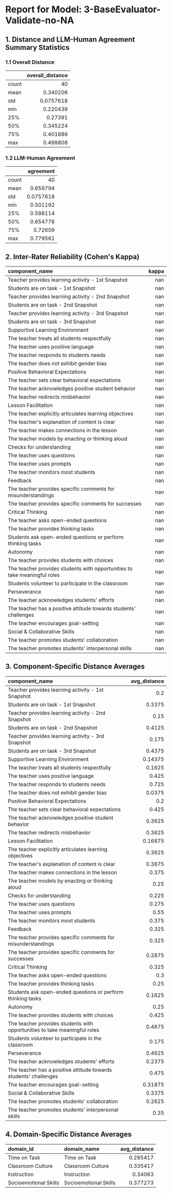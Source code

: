 # Report for Model: **3-BaseEvaluator-Validate-no-NA**

## 1. Distance and LLM-Human Agreement Summary Statistics

### 1.1 Overall Distance

|       |   overall_distance |
|:------|-------------------:|
| count |         40         |
| mean  |          0.340206  |
| std   |          0.0757618 |
| min   |          0.220439  |
| 25%   |          0.27391   |
| 50%   |          0.345224  |
| 75%   |          0.401886  |
| max   |          0.498808  |

### 1.2 LLM-Human Agreement

|       |   agreement |
|:------|------------:|
| count |  40         |
| mean  |   0.659794  |
| std   |   0.0757618 |
| min   |   0.501192  |
| 25%   |   0.598114  |
| 50%   |   0.654776  |
| 75%   |   0.72609   |
| max   |   0.779561  |

## 2. Inter-Rater Reliability (Cohen's Kappa)

| component_name                                                            |   kappa |
|:--------------------------------------------------------------------------|--------:|
| Teacher provides learning activity - 1st Snapshot                         |     nan |
| Students are on task - 1st Snapshot                                       |     nan |
| Teacher provides learning activity - 2nd Snapshot                         |     nan |
| Students are on task - 2nd Snapshot                                       |     nan |
| Teacher provides learning activity - 3rd Snapshot                         |     nan |
| Students are on task - 3rd Snapshot                                       |     nan |
| Supportive Learning Environment                                           |     nan |
| The teacher treats all students respectfully                              |     nan |
| The teacher uses positive language                                        |     nan |
| The teacher responds to students needs                                    |     nan |
| The teacher does not exhibit gender bias                                  |     nan |
| Positive Behavioral Expectations                                          |     nan |
| The teacher sets clear behavioral expectations                            |     nan |
| The teacher acknowledges positive student behavior                        |     nan |
| The teacher redirects misbehavior                                         |     nan |
| Lesson Facilitation                                                       |     nan |
| The teacher explicitly articulates learning objectives                    |     nan |
| The teacher's explanation of content is clear                             |     nan |
| The teacher makes connections in the lesson                               |     nan |
| The teacher models by enacting or thinking aloud                          |     nan |
| Checks for understanding                                                  |     nan |
| The teacher uses questions                                                |     nan |
| The teacher uses prompts                                                  |     nan |
| The teacher monitors most students                                        |     nan |
| Feedback                                                                  |     nan |
| The teacher provides specific comments for misunderstandings              |     nan |
| The teacher provides specific comments for successes                      |     nan |
| Critical Thinking                                                         |     nan |
| The teacher asks open-ended questions                                     |     nan |
| The teacher provides thinking tasks                                       |     nan |
| Students ask open-ended questions or perform thinking tasks               |     nan |
| Autonomy                                                                  |     nan |
| The teacher provides students with choices                                |     nan |
| The teacher provides students with opportunities to take meaningful roles |     nan |
| Students volunteer to participate in the classroom                        |     nan |
| Perseverance                                                              |     nan |
| The teacher acknowledges students' efforts                                |     nan |
| The teacher has a positive attitude towards students' challenges          |     nan |
| The teacher encourages goal-setting                                       |     nan |
| Social & Collaborative Skills                                             |     nan |
| The teacher promotes students' collaboration                              |     nan |
| The teacher promotes students' interpersonal skills                       |     nan |

## 3. Component-Specific Distance Averages

| component_name                                                            |   avg_distance |
|:--------------------------------------------------------------------------|---------------:|
| Teacher provides learning activity - 1st Snapshot                         |        0.2     |
| Students are on task - 1st Snapshot                                       |        0.3375  |
| Teacher provides learning activity - 2nd Snapshot                         |        0.15    |
| Students are on task - 2nd Snapshot                                       |        0.4125  |
| Teacher provides learning activity - 3rd Snapshot                         |        0.175   |
| Students are on task - 3rd Snapshot                                       |        0.4375  |
| Supportive Learning Environment                                           |        0.14375 |
| The teacher treats all students respectfully                              |        0.1625  |
| The teacher uses positive language                                        |        0.425   |
| The teacher responds to students needs                                    |        0.725   |
| The teacher does not exhibit gender bias                                  |        0.0375  |
| Positive Behavioral Expectations                                          |        0.2     |
| The teacher sets clear behavioral expectations                            |        0.425   |
| The teacher acknowledges positive student behavior                        |        0.3625  |
| The teacher redirects misbehavior                                         |        0.3625  |
| Lesson Facilitation                                                       |        0.16875 |
| The teacher explicitly articulates learning objectives                    |        0.3625  |
| The teacher's explanation of content is clear                             |        0.3875  |
| The teacher makes connections in the lesson                               |        0.375   |
| The teacher models by enacting or thinking aloud                          |        0.25    |
| Checks for understanding                                                  |        0.225   |
| The teacher uses questions                                                |        0.275   |
| The teacher uses prompts                                                  |        0.55    |
| The teacher monitors most students                                        |        0.375   |
| Feedback                                                                  |        0.325   |
| The teacher provides specific comments for misunderstandings              |        0.325   |
| The teacher provides specific comments for successes                      |        0.2875  |
| Critical Thinking                                                         |        0.325   |
| The teacher asks open-ended questions                                     |        0.3     |
| The teacher provides thinking tasks                                       |        0.25    |
| Students ask open-ended questions or perform thinking tasks               |        0.1625  |
| Autonomy                                                                  |        0.25    |
| The teacher provides students with choices                                |        0.425   |
| The teacher provides students with opportunities to take meaningful roles |        0.4875  |
| Students volunteer to participate in the classroom                        |        0.175   |
| Perseverance                                                              |        0.4625  |
| The teacher acknowledges students' efforts                                |        0.2375  |
| The teacher has a positive attitude towards students' challenges          |        0.475   |
| The teacher encourages goal-setting                                       |        0.31875 |
| Social & Collaborative Skills                                             |        0.3375  |
| The teacher promotes students' collaboration                              |        0.2625  |
| The teacher promotes students' interpersonal skills                       |        0.35    |

## 4. Domain-Specific Distance Averages

| domain_id             | domain_name           |   avg_distance |
|:----------------------|:----------------------|---------------:|
| Time on Task          | Time on Task          |       0.285417 |
| Classroom Culture     | Classroom Culture     |       0.335417 |
| Instruction           | Instruction           |       0.34063  |
| Socioemotional Skills | Socioemotional Skills |       0.377273 |

